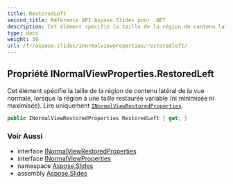 ```yaml
---
title: RestoredLeft
second_title: Référence API Aspose.Slides pour .NET
description: Cet élément spécifie la taille de la région de contenu latéral de la vue normale lorsque la région a une taille restaurée variable ni minimisée ni maximisée. Lire uniquement INormalViewRestoredPropertiesaspose.slides/inormalviewrestoredproperties.
type: docs
weight: 30
url: /fr/aspose.slides/inormalviewproperties/restoredleft/
---
```


## Propriété INormalViewProperties.RestoredLeft

Cet élément spécifie la taille de la région de contenu latéral de la vue normale, lorsque la région a une taille restaurée variable (ni minimisée ni maximisée). Lire uniquement [`INormalViewRestoredProperties`](../../inormalviewrestoredproperties).

```csharp
public INormalViewRestoredProperties RestoredLeft { get; }
```

### Voir Aussi

* interface [INormalViewRestoredProperties](../../inormalviewrestoredproperties)
* interface [INormalViewProperties](../../inormalviewproperties)
* namespace [Aspose.Slides](../../inormalviewproperties)
* assembly [Aspose.Slides](../../../)

<!-- DO NOT EDIT: généré par xmldocmd pour Aspose.Slides.dll -->